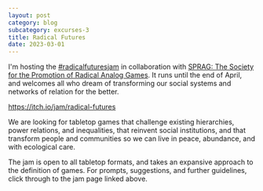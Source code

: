 ```yaml
---
layout: post
category: blog
subcategory: excurses-3
title: Radical Futures
date: 2023-03-01
---
```


I'm hosting the [#radicalfuturesjam](https://twitter.com/hashtag/radicalfuturesjam) in collaboration with [SPRAG: The Society for the Promotion of Radical Analog Games](https://reimaginingvalue.ca/sprag/). It runs until the end of April, and welcomes all who dream of transforming our social systems and networks of relation for the better.

<https://itch.io/jam/radical-futures>

We are looking for tabletop games that challenge existing hierarchies, power relations, and inequalities, that reinvent social institutions, and that transform people and communities so we can live in peace, abundance, and with ecological care.

The jam is open to all tabletop formats, and takes an expansive approach to the definition of games. For prompts, suggestions, and further guidelines, click through to the jam page linked above.
